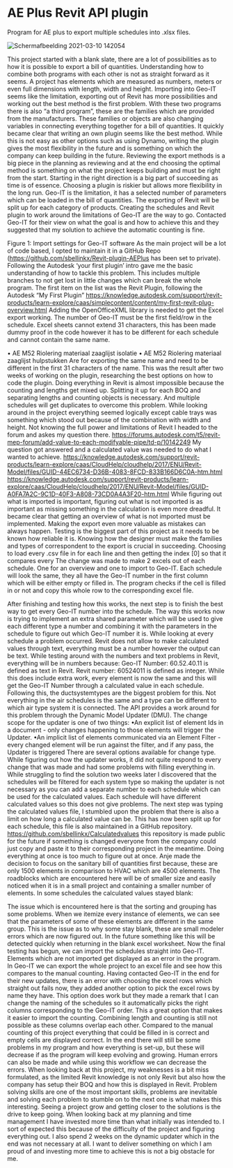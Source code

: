 # AE Plus Revit API plugin
Program for AE plus to export multiple schedules into .xlsx files. 

![Schermafbeelding 2021-03-10 142054](https://user-images.githubusercontent.com/39960806/111767832-780d8500-88a7-11eb-9355-dec7a0eebd0f.png)


This project started with a blank slate, there are a lot of possibilities as to how it is possible to export a bill of quantities. Understanding how to combine both programs with each other is not as straight forward as it seems. A project has elements which are measured as numbers, meters or even full dimensions with length, width and height. Importing into Geo-IT seems like the limitation, exporting out of Revit has more possibilities and working out the best method is the first problem. With these two programs there is also “a third program”, these are the families which are provided from the manufacturers. These families or objects are also changing variables in connecting everything together for a bill of quantities.
It quickly became clear that writing an own plugin seems like the best method. While this is not easy as other options such as using Dynamo, writing the plugin gives the most flexibility in the future and is something on which the company can keep building in the future. Reviewing the export methods is a big piece in the planning as reviewing and at the end choosing the optimal method is something on what the project keeps building and must be right from the start. Starting in the right direction is a big part of succeeding as time is of essence. Choosing a plugin is riskier but allows more flexibility in the long run.
Geo-IT is the limitation, it has a selected number of parameters which can be loaded in the bill of quantities. The exporting of Revit will be split up for each category of products. Creating the schedules and Revit plugin to work around the limitations of Geo-IT are the way to go. Contacted Geo-IT for their view on what the goal is and how to achieve this and they suggested that my solution to achieve the automatic counting is fine.  
 
Figure 1: Import settings for Geo-IT software
As the main project will be a lot of code based, I opted to maintain it in a GitHub Repo (https://github.com/sbellinkx/Revit-plugin-AEPlus has been set to private). Following the Autodesk ‘your first plugin’ intro gave me the basic understanding of how to tackle this problem. This includes multiple branches to not get lost in little changes which can break the whole program. 
The first item on the list was the Revit Plugin, following the Autodesk “My First Plugin” https://knowledge.autodesk.com/support/revit-products/learn-explore/caas/simplecontent/content/my-first-revit-plug-overview.html
Adding the OpenOfficeXML library is needed to get the Excel export working. The number of Geo-IT must be the first field/row in the schedule. Excel sheets cannot extend 31 characters, this has been made dummy proof in the code however it has to be different for each schedule and cannot contain the same name. 
 
•	AE M52 Riolering materiaal zaaglijst isolatie 
•	AE M52 Riolering materiaal zaaglijst hulpstukken 
Are for exporting the same name and need to be different in the first 31 characters of the name. 
This was the result after two weeks of working on the plugin, researching the best options on how to code the plugin. Doing everything in Revit is almost impossible because the counting and lengths get mixed up. Splitting it up for each BOQ and separating lengths and counting objects is necessary. And multiple schedules will get duplicates to overcome this problem.
While looking around in the project everything seemed logically except cable trays was something which stood out because of the combination with width and height. Not knowing the full power and limitations of Revit I headed to the forum and askes my question there. https://forums.autodesk.com/t5/revit-mep-forum/add-value-to-each-modifyable-pipe/td-p/10142249
My question got answered and a calculated value was needed to do what I wanted to achieve. 
https://knowledge.autodesk.com/support/revit-products/learn-explore/caas/CloudHelp/cloudhelp/2017/ENU/Revit-Model/files/GUID-44EC6734-D36B-4083-8FCD-833B166D6C0A-htm.html
https://knowledge.autodesk.com/support/revit-products/learn-explore/caas/CloudHelp/cloudhelp/2017/ENU/Revit-Model/files/GUID-A0FA7A2C-9C1D-40F3-A808-73CD0A4A3F20-htm.html
While figuring out what is imported is important, figuring out what is not imported is as important as missing something in the calculation is even more dreadful. It became clear that getting an overview of what is not imported must be implemented. Making the export even more valuable as mistakes can always happen. Testing is the biggest part of this project as it needs to be known how reliable it is. Knowing how the designer must make the families and types of correspondent to the export is crucial in succeeding. Choosing to load every .csv file in for each line and then getting the index [0] so that it compares every 
The change was made to make 2 excels out of each schedule. One for an overview and one to import to Geo-IT. Each schedule will look the same, they all have the Geo-IT number in the first column which will be either empty or filled in. The program checks if the cell is filled in or not and copy this whole row to the corresponding excel file. 
 
After finishing and testing how this works, the next step is to finish the best way to get every Geo-IT number into the schedule. The way this works now is trying to implement an extra shared parameter which will be used to give each different type a number and combining it with the parameters in the schedule to figure out which Geo-IT number it is. While looking at every schedule a problem occurred. Revit does not allow to make calculated values through text, everything must be a number however the output can be text. 
While testing around with the numbers and text problems in Revit, everything will be in numbers because: 
Geo-IT Number: 60.52.40.11 is defined as text in Revit.
Revit number: 60524011 is defined as integer.
While this does include extra work, every element is now the same and this will get the Geo-IT Number through a calculated value in each schedule. 
Following this, the ductsystemtypes are the biggest problem for this. Not everything in the air schedules is the same and a type can be different to which air type system it is connected. The API provides a work around for this problem through the Dynamic Model Updater (DMU). The change scope for the updater is one of two things:
•An explicit list of element Ids in a document - only changes happening to those elements will trigger the Updater.
•An implicit list of elements communicated via an Element Filter - every changed element will be run against the filter, and if any pass, the Updater is triggered There are several options available for change type.
While figuring out how the updater works, it did not quite respond to every change that was made and had some problems with filling everything in. While struggling to find the solution two weeks later I discovered that the schedules will be filtered for each system type so making the updater is not necessary as you can add a separate number to each schedule which can be used for the calculated values. Each schedule will have different calculated values so this does not give problems. 
The next step was typing the calculated values file, I stumbled upon the problem that there is also a limit on how long a calculated value can be. This has now been split up for each schedule, this file is also maintained in a GitHub repository. https://github.com/sbellinkx/Calculatedvalues this repository is made public for the future if something is changed everyone from the company could just copy and paste it to their corresponding project in the meantime. 
Doing everything at once is too much to figure out at once. Anje made the decision to focus on the sanitary bill of quantities first because, these are only 1500 elements in comparison to HVAC which are 4500 elements. The roadblocks which are encountered here will be of smaller size and easily noticed when it is in a small project and containing a smaller number of elements.
In some schedules the calculated values stayed blank:
 
The issue which is encountered here is that the sorting and grouping has some problems. When we itemize every instance of elements, we can see that the parameters of some of these elements are different in the same group. This is the issue as to why some stay blank, these are small modeler errors which are now figured out. In the future something like this will be detected quickly when returning in the blank excel worksheet. 
Now the final testing has begun, we can import the schedules straight into Geo-IT. Elements which are not imported get displayed as an error in the program. In Geo-IT we can export the whole project to an excel file and see how this compares to the manual counting.
Having contacted Geo-IT in the end for their new updates, there is an error with choosing the excel rows which straight out fails now, they added another option to pick the excel rows by name they have. This option does work but they made a remark that I can change the naming of the schedules so it automatically picks the right columns corresponding to the Geo-IT order. This a great option that makes it easier to import the counting. Combining length and counting is still not possible as these columns overlap each other. 
Compared to the manual counting of this project everything that could be filled in is correct and empty cells are displayed correct. In the end there will still be some problems in my program and how everything is set-up, but these will decrease if as the program will keep evolving and growing. Human errors can also be made and while using this workflow we can decrease the errors.
When looking back at this project, my weaknesses is a bit miss formulated, as the limited Revit knowledge is not only Revit but also how the company has setup their BOQ and how this is displayed in Revit. Problem solving skills are one of the most important skills, problems are inevitable and solving each problem to stumble on to the next one is what makes this interesting. Seeing a project grow and getting closer to the solutions is the drive to keep going. 
When looking back at my planning and time management I have invested more time than what initially was intended to. I sort of expected this because of the difficulty of the project and figuring everything out. I also spend 2 weeks on the dynamic updater which in the end was not necessary at all. I want to deliver something on which I am proud of and investing more time to achieve this is not a big obstacle for me.
